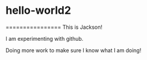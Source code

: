 # hello-world2
================
This is Jackson!

I am experimenting with github.

Doing more work to make sure I know what I am doing!
